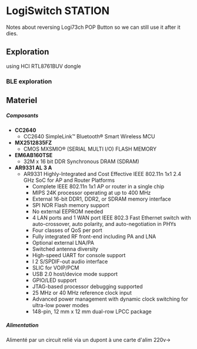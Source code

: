 # LogiSwitch STATION

Notes about reversing Logi73ch POP Button so we can still use it after it dies.

## Exploration

using HCI RTL8761BUV dongle

### BLE exploration



## Materiel

##### Composants

- **CC2640**
  - CC2640 SimpleLink™ Bluetooth® Smart Wireless MCU
- **MX2512835FZ** 
  - CMOS MXSMIO® (SERIAL MULTI I/O)
    FLASH MEMORY
- **EM6AB160TSE**
  - 32M x 16 bit DDR Synchronous DRAM (SDRAM)
- **AR9331 AL 3 A**
  - AR9331 Highly-Integrated and Cost Effective IEEE 802.11n
    1x1 2.4 GHz SoC for AP and Router Platforms
    - Complete IEEE 802.11n 1x1 AP or router in a
      single chip
    - MIPS 24K processor operating at up to
      400 MHz
    - External 16-bit DDR1, DDR2, or SDRAM
      memory interface
    - SPI NOR Flash memory support
    - No external EEPROM needed
    - 4 LAN ports and 1 WAN port IEEE 802.3 Fast
      Ethernet switch with auto-crossover, auto
      polarity, and auto-negotiation in PHYs
    - Four classes of QoS per port
    - Fully integrated RF front-end including PA
      and LNA
    - Optional external LNA/PA
    - Switched antenna diversity
    - High-speed UART for console support
    - I 2
      S/SPDIF-out audio interface
    - SLIC for VOIP/PCM
    - USB 2.0 host/device mode support
    - GPIO/LED support
    - JTAG-based processor debugging supported
    - 25 MHz or 40 MHz reference clock input
    - Advanced power management with dynamic
      clock switching for ultra-low power modes
    - 148-pin, 12 mm x 12 mm dual-row LPCC
      package

##### Alimentation

Alimenté par un circuit relié via un dupont à une carte d'alim 220v->



